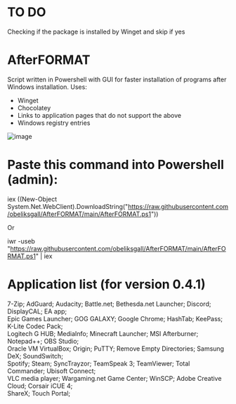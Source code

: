 # TO DO

Checking if the package is installed by Winget and skip if yes

# AfterFORMAT
Script written in Powershell with GUI for faster installation of programs after Windows installation.
Uses:
- Winget
- Chocolatey
- Links to application pages that do not support the above
- Windows registry entries

![image](https://user-images.githubusercontent.com/23260174/154798186-a205e77c-cb33-4e4e-abca-68892d02b17d.png)


# Paste this command into Powershell (admin):

iex ((New-Object System.Net.WebClient).DownloadString("https://raw.githubusercontent.com/obeliksgall/AfterFORMAT/main/AfterFORMAT.ps1"))

Or

iwr -useb "https://raw.githubusercontent.com/obeliksgall/AfterFORMAT/main/AfterFORMAT.ps1" | iex


# Application list (for version 0.4.1)
7-Zip;  AdGuard;  Audacity;  Battle.net;  Bethesda.net Launcher;  Discord;  DisplayCAL;  EA app;  
Epic Games Launcher;  GOG GALAXY;  Google Chrome;  HashTab;  KeePass;  K-Lite Codec Pack;  
Logitech G HUB;  MediaInfo;  Minecraft Launcher;  MSI Afterburner;  Notepad++;  OBS Studio;  
Oracle VM VirtualBox;  Origin;  PuTTY; Remove Empty Directories;  Samsung DeX;  SoundSwitch;  
Spotify;  Steam;  SyncTrayzor;  TeamSpeak 3;  TeamViewer;  Total Commander;  Ubisoft Connect;  
VLC media player;  Wargaming.net Game Center;  WinSCP;  Adobe Creative Cloud;  Corsair iCUE 4;  
ShareX;  Touch Portal;  
